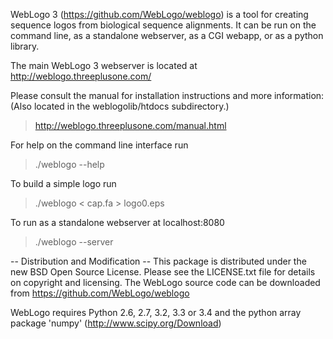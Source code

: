 WebLogo 3 (https://github.com/WebLogo/weblogo) is a tool for creating sequence
logos from biological sequence alignments.  It can be run on the command line,
as a standalone webserver, as a CGI webapp, or as a python library.

The main WebLogo 3 webserver is located at http://weblogo.threeplusone.com/

Please consult the manual for installation instructions and more information:
(Also located in the weblogolib/htdocs subdirectory.)

> http://weblogo.threeplusone.com/manual.html

For help on the command line interface run
> ./weblogo --help

To build a simple logo run
> ./weblogo  < cap.fa > logo0.eps

To run as a standalone webserver at localhost:8080
> ./weblogo --server


-- Distribution and Modification --
This package is distributed under the new BSD Open Source License.
Please see the LICENSE.txt file for details on copyright and licensing.
The WebLogo source code can be downloaded from
https://github.com/WebLogo/weblogo

WebLogo requires Python 2.6, 2.7, 3.2, 3.3 or 3.4  and the python
array package 'numpy' (http://www.scipy.org/Download)
